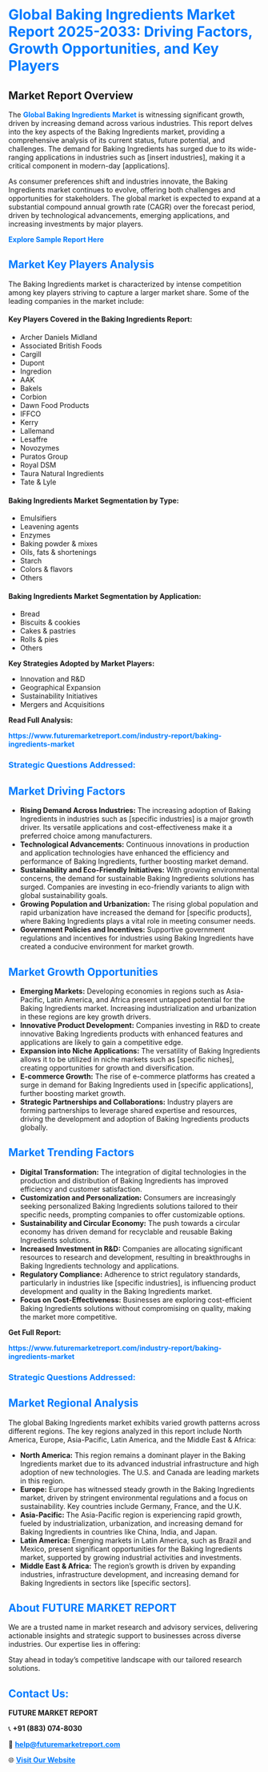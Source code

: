 <h1 style="color: #007BFF;">Global Baking Ingredients Market Report 2025-2033: Driving Factors, Growth Opportunities, and Key Players</h1>

<section id="overview">
<h2>Market Report Overview</h2>
<p>The <a href="https://www.futuremarketreport.com/industry-report/baking-ingredients-market" style="color: #007BFF; text-decoration: none;"><strong>Global Baking Ingredients Market</strong></a> is witnessing significant growth, driven by increasing demand across various industries. This report delves into the key aspects of the Baking Ingredients market, providing a comprehensive analysis of its current status, future potential, and challenges. The demand for Baking Ingredients has surged due to its wide-ranging applications in industries such as [insert industries], making it a critical component in modern-day [applications].</p>
<p>As consumer preferences shift and industries innovate, the Baking Ingredients market continues to evolve, offering both challenges and opportunities for stakeholders. The global market is expected to expand at a substantial compound annual growth rate (CAGR) over the forecast period, driven by technological advancements, emerging applications, and increasing investments by major players.</p>
</section>

<section id="overview">
<p><a href="https://www.futuremarketreport.com/request-sample/reportId=98222" style="color: #007BFF; text-decoration: none;"><strong>Explore Sample Report Here</strong></a></p>
</section>

<section id="key-players">
<h2 style="color: #007BFF;">Market Key Players Analysis</h2>
<p>The Baking Ingredients market is characterized by intense competition among key players striving to capture a larger market share. Some of the leading companies in the market include:</p>
<h4>Key Players Covered in the Baking Ingredients Report:</h4>
<ul><li>Archer Daniels Midland</li><li>Associated British Foods</li><li>Cargill</li><li>Dupont</li><li>Ingredion</li><li>AAK</li><li>Bakels</li><li>Corbion</li><li>Dawn Food Products</li><li>IFFCO</li><li>Kerry</li><li>Lallemand</li><li>Lesaffre</li><li>Novozymes</li><li>Puratos Group</li><li>Royal DSM</li><li>Taura Natural Ingredients</li><li>Tate &amp; Lyle</li></ul>
<h4>Baking Ingredients Market Segmentation by Type:</h4>
<ul><li>Emulsifiers</li><li>Leavening agents</li><li>Enzymes</li><li>Baking powder &amp; mixes</li><li>Oils, fats &amp; shortenings</li><li>Starch</li><li>Colors &amp; flavors</li><li>Others</li></ul>

<h4>Baking Ingredients Market Segmentation by Application:</h4>
<ul><li>Bread</li><li>Biscuits &amp; cookies</li><li>Cakes &amp; pastries</li><li>Rolls &amp; pies</li><li>Others</li></ul>
<p><strong>Key Strategies Adopted by Market Players:</strong></p>
<ul>
<li>Innovation and R&D</li>
<li>Geographical Expansion</li>
<li>Sustainability Initiatives</li>
<li>Mergers and Acquisitions</li>
</ul>
</section>

<section>
<p><strong>Read Full Analysis: </strong></p><a href="https://www.futuremarketreport.com/industry-report/baking-ingredients-market" style="color: #007BFF; text-decoration: none;"><strong>https://www.futuremarketreport.com/industry-report/baking-ingredients-market</strong></a>
<h3 style="color: #007BFF;">Strategic Questions Addressed:</h3>
</section>

<section id="driving-factors">
<h2 style="color: #007BFF;">Market Driving Factors</h2>
<ul>
<li><strong>Rising Demand Across Industries:</strong> The increasing adoption of Baking Ingredients in industries such as [specific industries] is a major growth driver. Its versatile applications and cost-effectiveness make it a preferred choice among manufacturers.</li>
<li><strong>Technological Advancements:</strong> Continuous innovations in production and application technologies have enhanced the efficiency and performance of Baking Ingredients, further boosting market demand.</li>
<li><strong>Sustainability and Eco-Friendly Initiatives:</strong> With growing environmental concerns, the demand for sustainable Baking Ingredients solutions has surged. Companies are investing in eco-friendly variants to align with global sustainability goals.</li>
<li><strong>Growing Population and Urbanization:</strong> The rising global population and rapid urbanization have increased the demand for [specific products], where Baking Ingredients plays a vital role in meeting consumer needs.</li>
<li><strong>Government Policies and Incentives:</strong> Supportive government regulations and incentives for industries using Baking Ingredients have created a conducive environment for market growth.</li>
</ul>
</section>

<section id="growth-opportunities">
<h2 style="color: #007BFF;">Market Growth Opportunities</h2>
<ul>
<li><strong>Emerging Markets:</strong> Developing economies in regions such as Asia-Pacific, Latin America, and Africa present untapped potential for the Baking Ingredients market. Increasing industrialization and urbanization in these regions are key growth drivers.</li>
<li><strong>Innovative Product Development:</strong> Companies investing in R&D to create innovative Baking Ingredients products with enhanced features and applications are likely to gain a competitive edge.</li>
<li><strong>Expansion into Niche Applications:</strong> The versatility of Baking Ingredients allows it to be utilized in niche markets such as [specific niches], creating opportunities for growth and diversification.</li>
<li><strong>E-commerce Growth:</strong> The rise of e-commerce platforms has created a surge in demand for Baking Ingredients used in [specific applications], further boosting market growth.</li>
<li><strong>Strategic Partnerships and Collaborations:</strong> Industry players are forming partnerships to leverage shared expertise and resources, driving the development and adoption of Baking Ingredients products globally.</li>
</ul>
</section>

<section id="trending-factors">
<h2 style="color: #007BFF;">Market Trending Factors</h2>
<ul>
<li><strong>Digital Transformation:</strong> The integration of digital technologies in the production and distribution of Baking Ingredients has improved efficiency and customer satisfaction.</li>
<li><strong>Customization and Personalization:</strong> Consumers are increasingly seeking personalized Baking Ingredients solutions tailored to their specific needs, prompting companies to offer customizable options.</li>
<li><strong>Sustainability and Circular Economy:</strong> The push towards a circular economy has driven demand for recyclable and reusable Baking Ingredients solutions.</li>
<li><strong>Increased Investment in R&D:</strong> Companies are allocating significant resources to research and development, resulting in breakthroughs in Baking Ingredients technology and applications.</li>
<li><strong>Regulatory Compliance:</strong> Adherence to strict regulatory standards, particularly in industries like [specific industries], is influencing product development and quality in the Baking Ingredients market.</li>
<li><strong>Focus on Cost-Effectiveness:</strong> Businesses are exploring cost-efficient Baking Ingredients solutions without compromising on quality, making the market more competitive.</li>
</ul>
</section>

<section>
<p><strong>Get Full Report: </strong></p><a href="https://www.futuremarketreport.com/industry-report/baking-ingredients-market" style="color: #007BFF; text-decoration: none;"><strong>https://www.futuremarketreport.com/industry-report/baking-ingredients-market</strong></a>
<h3 style="color: #007BFF;">Strategic Questions Addressed:</h3>
</section>


<section id="regional-analysis">
<h2 style="color: #007BFF;">Market Regional Analysis</h2>
<p>The global Baking Ingredients market exhibits varied growth patterns across different regions. The key regions analyzed in this report include North America, Europe, Asia-Pacific, Latin America, and the Middle East & Africa:</p>
<ul>
<li><strong>North America:</strong> This region remains a dominant player in the Baking Ingredients market due to its advanced industrial infrastructure and high adoption of new technologies. The U.S. and Canada are leading markets in this region.</li>
<li><strong>Europe:</strong> Europe has witnessed steady growth in the Baking Ingredients market, driven by stringent environmental regulations and a focus on sustainability. Key countries include Germany, France, and the U.K.</li>
<li><strong>Asia-Pacific:</strong> The Asia-Pacific region is experiencing rapid growth, fueled by industrialization, urbanization, and increasing demand for Baking Ingredients in countries like China, India, and Japan.</li>
<li><strong>Latin America:</strong> Emerging markets in Latin America, such as Brazil and Mexico, present significant opportunities for the Baking Ingredients market, supported by growing industrial activities and investments.</li>
<li><strong>Middle East & Africa:</strong> The region’s growth is driven by expanding industries, infrastructure development, and increasing demand for Baking Ingredients in sectors like [specific sectors].</li>
</ul>
</section>

<footer>
<h2 style="color: #007BFF;">About FUTURE MARKET REPORT</h2>
<p>We are a trusted name in market research and advisory services, delivering actionable insights and strategic support to businesses across diverse industries. Our expertise lies in offering:</p>

<p>Stay ahead in today’s competitive landscape with our tailored research solutions.</p>

<h2 style="color: #007BFF;">Contact Us:</h2>
<p><strong>FUTURE MARKET REPORT</strong></p>
<p>📞 <strong>+91 (883) 074-8030</strong></p>
<p>📧 <strong><a href="mailto:help@futuremarketreport.com" style="color: #007BFF;">help@futuremarketreport.com</a></strong></p>
<p>🌐 <strong><a href="https://www.futuremarketreport.com/" style="color: #007BFF;">Visit Our Website</a></strong></p>
</footer>
